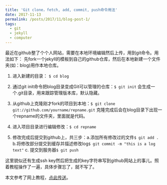 ```yaml
---
title: 'Git clone，fetch, add, commit, push命令用法'
date: 2017-11-13
permalink: /posts/2017/11/blog-post-1/
tags:
  - git
  - jekyll
  - computer
---
```


最近在github整了个个人网站，需要在本地环境编辑然后上传，用到git命令。用法如下：
先fork一个jekyll的模板到自己的github仓库，然后在本地新建一个文件夹(如：blog)用作本地仓库。

1. 进入新建的目录：
`$ cd blog`

2. 通过git init命令把blog目录变成Git可以管理的仓库：`$ git init`
会生成一个.git目录，用来跟踪管理版本库，默认隐藏。

3. 从github上克隆刚才fork的项目到本地：`$ git clone git://github.com/yourname/repname.git`
克隆完成后会在blog目录下出现一个repname的文件夹，里面就是代码。

4. 进入项目目录进行编辑修改：`$ cd repname`
5. 修改完成后提交到github上，共三步：a.添加所有修改过的文件`$ git add .` b.将修改部分提交到缓存并描述修改log`$ git commit -m "this is a log text"` c. 提交到服务器`$ git push`

这里貌似还有生成ssh key然后把生成的key字符串写到github网站上的事儿。照着教程操作了一遍，具体步骤忘了，就不写了。

本文参考了网上教程，[点此传送](http://blog.csdn.net/lvkelly/article/details/54668378)。